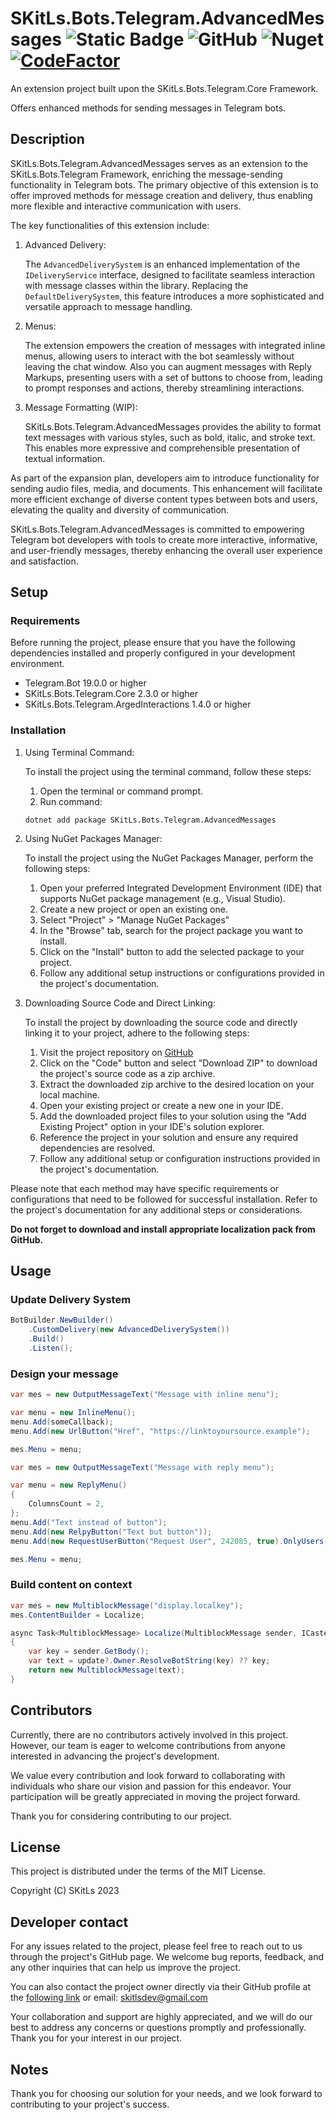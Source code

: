 # SKitLs.Bots.Telegram.AdvancedMessages ![Static Badge](https://img.shields.io/badge/Follow%20GitHub%20-%20black?logo=github&link=https%3A%2F%2Fgithub.com%2FSargeras02%2FSKitLs.Bots.Telegram.git) ![GitHub](https://img.shields.io/github/license/Sargeras02/SKitLs.Bots.Telegram) ![Nuget](https://img.shields.io/nuget/v/SKitLs.Bots.Telegram.AdvancedMessages) [![CodeFactor](https://www.codefactor.io/repository/github/sargeras02/skitls.bots.telegram/badge)](https://www.codefactor.io/repository/github/sargeras02/skitls.bots.telegram)

An extension project built upon the SKitLs.Bots.Telegram.Core Framework.

Offers enhanced methods for sending messages in Telegram bots.

## Description

SKitLs.Bots.Telegram.AdvancedMessages serves as an extension to the SKitLs.Bots.Telegram Framework,
enriching the message-sending functionality in Telegram bots.
The primary objective of this extension is to offer improved methods for message creation and delivery,
thus enabling more flexible and interactive communication with users.

The key functionalities of this extension include:

1. Advanced Delivery:

    The `AdvancedDeliverySystem` is an enhanced implementation of the `IDeliveryService` interface,
    designed to facilitate seamless interaction with message classes within the library.
    Replacing the `DefaultDeliverySystem`, this feature introduces a more sophisticated and versatile approach to message handling.

2. Menus:

    The extension empowers the creation of messages with integrated inline menus, allowing users to interact with the bot
    seamlessly without leaving the chat window. Also you can augment messages with Reply Markups, presenting users with
    a set of buttons to choose from, leading to prompt responses and actions, thereby streamlining interactions.

3. Message Formatting (WIP):

    SKitLs.Bots.Telegram.AdvancedMessages provides the ability to format text messages with various styles, such as bold, italic,
    and stroke text. This enables more expressive and comprehensible presentation of textual information.

As part of the expansion plan, developers aim to introduce functionality for sending audio files, media, and documents.
This enhancement will facilitate more efficient exchange of diverse content types between bots and users,
elevating the quality and diversity of communication.

SKitLs.Bots.Telegram.AdvancedMessages is committed to empowering Telegram bot developers with tools to create more interactive,
informative, and user-friendly messages, thereby enhancing the overall user experience and satisfaction.

## Setup

### Requirements

Before running the project, please ensure that you have the following dependencies installed and properly configured in your development environment.

- Telegram.Bot 19.0.0 or higher
- SKitLs.Bots.Telegram.Core 2.3.0 or higher
- SKitLs.Bots.Telegram.ArgedInteractions 1.4.0 or higher

### Installation

1. Using Terminal Command:
    
    To install the project using the terminal command, follow these steps:

    1. Open the terminal or command prompt.
    2. Run command:
    
    ```
    dotnet add package SKitLs.Bots.Telegram.AdvancedMessages
    ```

2. Using NuGet Packages Manager:

    To install the project using the NuGet Packages Manager, perform the following steps:

    1. Open your preferred Integrated Development Environment (IDE) that supports NuGet package management (e.g., Visual Studio).
    2. Create a new project or open an existing one.
    3. Select "Project" > "Manage NuGet Packages"
    4. In the "Browse" tab, search for the project package you want to install.
    5. Click on the "Install" button to add the selected package to your project.
    5. Follow any additional setup instructions or configurations provided in the project's documentation.

3. Downloading Source Code and Direct Linking:

    To install the project by downloading the source code and directly linking it to your project, adhere to the following steps:

    1. Visit the project repository on [GitHub](https://github.com/SKitLs-dev/SKitLs.Bots.Telegram.git)
    2. Click on the "Code" button and select "Download ZIP" to download the project's source code as a zip archive.
    3. Extract the downloaded zip archive to the desired location on your local machine.
    4. Open your existing project or create a new one in your IDE.
    5. Add the downloaded project files to your solution using the "Add Existing Project" option in your IDE's solution explorer.
    6. Reference the project in your solution and ensure any required dependencies are resolved.
    7. Follow any additional setup or configuration instructions provided in the project's documentation.

Please note that each method may have specific requirements or configurations that need to be followed for successful installation.
Refer to the project's documentation for any additional steps or considerations.

**Do not forget to download and install appropriate localization pack from GitHub.**

## Usage

### Update Delivery System

```C#
BotBuilder.NewBuilder()
    .CustomDelivery(new AdvancedDeliverySystem())
    .Build()
    .Listen();
```

### Design your message

```C#
var mes = new OutputMessageText("Message with inline menu");

var menu = new InlineMenu();
menu.Add(someCallback);
menu.Add(new UrlButton("Href", "https://linktoyoursource.example");

mes.Menu = menu;
```

```C#
var mes = new OutputMessageText("Message with reply menu");

var menu = new ReplyMenu()
{
    ColumnsCount = 2,
};
menu.Add("Text instead of button");
menu.Add(new RelpyButton("Text but button"));
menu.Add(new RequestUserButton("Request User", 242085, true).OnlyUsers());

mes.Menu = menu;
```

### Build content on context

```C#
var mes = new MultiblockMessage("display.localkey");
mes.ContentBuilder = Localize;

async Task<MultiblockMessage> Localize(MultiblockMessage sender, ICastedUpdate? update)
{
    var key = sender.GetBody();
    var text = update?.Owner.ResolveBotString(key) ?? key;
    return new MultiblockMessage(text);
}
```

## Contributors

Currently, there are no contributors actively involved in this project.
However, our team is eager to welcome contributions from anyone interested in advancing the project's development.

We value every contribution and look forward to collaborating with individuals who share our vision and passion for this endeavor.
Your participation will be greatly appreciated in moving the project forward.

Thank you for considering contributing to our project.

## License

This project is distributed under the terms of the MIT License.

Copyright (C) SKitLs 2023

## Developer contact

For any issues related to the project, please feel free to reach out to us through the project's GitHub page.
We welcome bug reports, feedback, and any other inquiries that can help us improve the project.

You can also contact the project owner directly via their GitHub profile at the [following link](https://github.com/SKitLs-dev) or email: skitlsdev@gmail.com

Your collaboration and support are highly appreciated, and we will do our best to address any concerns or questions promptly and professionally.
Thank you for your interest in our project.

## Notes

Thank you for choosing our solution for your needs, and we look forward to contributing to your project's success.
